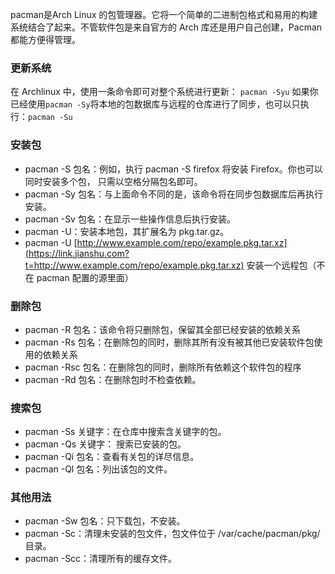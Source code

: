 pacman是Arch Linux 的包管理器。它将一个简单的二进制包格式和易用的构建系统结合了起来。不管软件包是来自官方的 Arch 库还是用户自己创建，Pacman 都能方便得管理。

### 更新系统

在 Archlinux 中，使用一条命令即可对整个系统进行更新：
 `pacman -Syu`
 如果你已经使用`pacman -Sy`将本地的包数据库与远程的仓库进行了同步，也可以只执行：`pacman -Su`

### 安装包

 -   pacman -S 包名：例如，执行 pacman -S firefox 将安装 Firefox。你也可以同时安装多个包，
 只需以空格分隔包名即可。
 -   pacman -Sy 包名：与上面命令不同的是，该命令将在同步包数据库后再执行安装。
 -   pacman -Sv 包名：在显示一些操作信息后执行安装。
 -   pacman -U：安装本地包，其扩展名为 pkg.tar.gz。
 -   pacman -U [http://www.example.com/repo/example.pkg.tar.xz](https://link.jianshu.com?t=http://www.example.com/repo/example.pkg.tar.xz) 安装一个远程包（不在 pacman 配置的源里面）

### 删除包

 -   pacman -R 包名：该命令将只删除包，保留其全部已经安装的依赖关系
 -   pacman -Rs 包名：在删除包的同时，删除其所有没有被其他已安装软件包使用的依赖关系
 -   pacman -Rsc 包名：在删除包的同时，删除所有依赖这个软件包的程序
 -   pacman -Rd 包名：在删除包时不检查依赖。

### 搜索包

 -   pacman -Ss 关键字：在仓库中搜索含关键字的包。
 -   pacman -Qs 关键字： 搜索已安装的包。
 -   pacman -Qi 包名：查看有关包的详尽信息。
 -   pacman -Ql 包名：列出该包的文件。

### 其他用法

 -   pacman -Sw 包名：只下载包，不安装。
 -   pacman -Sc：清理未安装的包文件，包文件位于 /var/cache/pacman/pkg/ 目录。
 -   pacman -Scc：清理所有的缓存文件。

